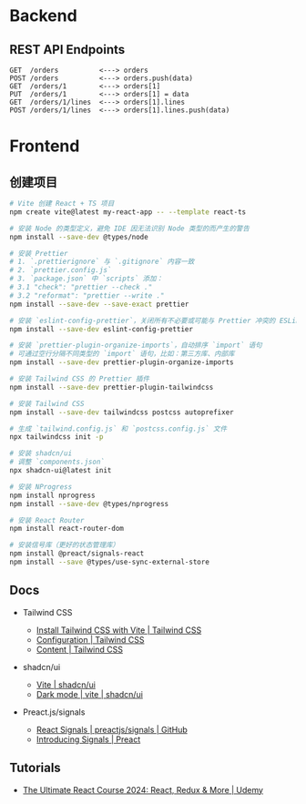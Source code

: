 # Backend

## REST API Endpoints

```text
GET  /orders          <---> orders
POST /orders          <---> orders.push(data)
GET  /orders/1        <---> orders[1]
PUT  /orders/1        <---> orders[1] = data
GET  /orders/1/lines  <---> orders[1].lines
POST /orders/1/lines  <---> orders[1].lines.push(data)
```

# Frontend

## 创建项目

```bash
# Vite 创建 React + TS 项目
npm create vite@latest my-react-app -- --template react-ts

# 安装 Node 的类型定义，避免 IDE 因无法识别 Node 类型的而产生的警告
npm install --save-dev @types/node

# 安装 Prettier
# 1. `.prettierignore` 与 `.gitignore` 内容一致
# 2. `prettier.config.js`
# 3. `package.json` 中 `scripts` 添加：
# 3.1 "check": "prettier --check ."
# 3.2 "reformat": "prettier --write ."
npm install --save-dev --save-exact prettier

# 安装 `eslint-config-prettier`，关闭所有不必要或可能与 Prettier 冲突的 ESLint 规则
npm install --save-dev eslint-config-prettier

# 安装 `prettier-plugin-organize-imports`，自动排序 `import` 语句
# 可通过空行分隔不同类型的 `import` 语句，比如：第三方库、内部库
npm install --save-dev prettier-plugin-organize-imports

# 安装 Tailwind CSS 的 Prettier 插件
npm install --save-dev prettier-plugin-tailwindcss

# 安装 Tailwind CSS
npm install --save-dev tailwindcss postcss autoprefixer

# 生成 `tailwind.config.js` 和 `postcss.config.js` 文件
npx tailwindcss init -p

# 安装 shadcn/ui
# 调整 `components.json`
npx shadcn-ui@latest init

# 安装 NProgress
npm install nprogress
npm install --save-dev @types/nprogress

# 安装 React Router
npm install react-router-dom

# 安装信号库（更好的状态管理库）
npm install @preact/signals-react
npm install --save @types/use-sync-external-store
```

## Docs

- Tailwind CSS
  - [Install Tailwind CSS with Vite | Tailwind CSS](https://tailwindcss.com/docs/guides/vite)
  - [Configuration | Tailwind CSS](https://tailwindcss.com/docs/configuration)
  - [Content | Tailwind CSS](https://tailwindcss.com/docs/content-configuration)

- shadcn/ui
  - [Vite | shadcn/ui](https://ui.shadcn.com/docs/installation/vite)
  - [Dark mode | vite | shadcn/ui](https://ui.shadcn.com/docs/dark-mode/vite)

- Preact.js/signals
  - [React Signals | preactjs/signals | GitHub](https://github.com/preactjs/signals/blob/main/packages/react/README.md)
  - [Introducing Signals | Preact](https://preactjs.com/blog/introducing-signals/)

## Tutorials

- [The Ultimate React Course 2024: React, Redux & More | Udemy](https://www.udemy.com/course/the-ultimate-react-course/)
